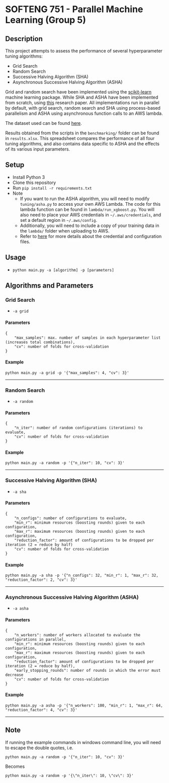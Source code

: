 # SOFTENG 751 - Parallel Machine Learning (Group 5)

## Description

This project attempts to assess the performance of several hyperparameter tuning algorithms:
- Grid Search
- Random Search
- Successive Halving Algorithm (SHA)
- Asynchronous Successive Halving Algorithm (ASHA)

Grid and random search have been implemented using the [scikit-learn](https://scikit-learn.org/stable/) machine learning 
package. While SHA and ASHA have been implemented from scratch, using [this](https://arxiv.org/abs/1810.05934) research paper.
All implementations run in parallel by default, with grid search, random search and SHA using process-based parallelism
and ASHA using asynchronous function calls to an AWS lambda.

The dataset used can be found [here](https://www.kaggle.com/jsphyg/weather-dataset-rattle-package).

Results obtained from the scripts in the `benchmarking/` folder can be found in `results.xlsx`. 
This spreadsheet compares the performance of all four tuning algorithms, and also contains 
data specific to ASHA and the effects of its various input parameters.

## Setup
- Install Python 3
- Clone this repository
- Run `pip install -r requirements.txt`
- Note
    - If you want to run the ASHA algorithm, you will need to modify `tuning/asha.py` to access
    your own AWS Lambda. The code for this lambda function can be found in
    `lambda/run_xgboost.py`. You will also need to place your AWS credentials in `~/.aws/credentials`,
    and set a default region in `~/.aws/config`.
    - Additionally, you will need to include a copy of your training data in the `lambda/` folder
    when uploading to AWS.
    - Refer to [here](https://boto3.amazonaws.com/v1/documentation/api/latest/guide/quickstart.html)
    for more details about the credential and configuration files.


## Usage
- `python main.py -a [algorithm] -p [parameters]`


## Algorithms and Parameters

### Grid Search
- `-a grid`
#### Parameters
```
{
    "max_samples": max. number of samples in each hyperparameter list (increases total combinations),
    "cv": number of folds for cross-validation
}
```

#### Example
`python main.py -a grid -p '{"max_samples": 4, "cv": 3}'`

---

### Random Search
- `-a random`
#### Parameters
```
{
    "n_iter": number of random configurations (iterations) to evaluate,
    "cv": number of folds for cross-validation
}
```
#### Example
`python main.py -a random -p '{"n_iter": 10, "cv": 3}'`

---

### Successive Halving Algorithm (SHA)
- `-a sha`
#### Parameters
```
{
    "n_configs": number of configurations to evaluate,
    "min_r": minimum resources (boosting rounds) given to each configuration,
    "max_r": maximum resources (boosting rounds) given to each configuration,
    "reduction_factor": amount of configurations to be dropped per iteration (2 = reduce by half)
    "cv": number of folds for cross-validation
}
```
#### Example
`python main.py -a sha -p '{"n_configs": 32, "min_r": 1, "max_r": 32, "reduction_factor": 2, "cv": 3}'`

---

### Asynchronous Successive Halving Algorithm (ASHA)
- `-a asha`
#### Parameters
```
{
    "n_workers": number of workers allocated to evaluate the configurations in parallel,
    "min_r": minimum resources (boosting rounds) given to each configuration,
    "max_r": maximum resources (boosting rounds) given to each configuration,
    "reduction_factor": amount of configurations to be dropped per iteration (2 = reduce by half),
    "early_stopping_rounds": number of rounds in which the error must decrease
    "cv": number of folds for cross-validation
}
```
#### Example
`python main.py -a asha -p '{"n_workers": 100, "min_r": 1, "max_r": 64, "reduction_factor": 4, "cv": 3}'`

---

## Note
If running the example commands in windows command line, you will need to escape the double quotes, i.e.

`python main.py -a random -p '{"n_iter": 10, "cv": 3}'`

Becomes

`python main.py -a random -p '{\"n_iter\": 10, \"cv\": 3}'`
